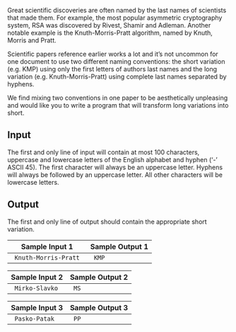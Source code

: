 
Great scientific discoveries are often named by the last
 names of scientists that made them. For example, the most
 popular asymmetric cryptography system, RSA was discovered by
 Rivest, Shamir and Adleman. Another notable example is the
 Knuth\-Morris\-Pratt algorithm, named by Knuth, Morris and
 Pratt.


Scientific papers reference earlier works a lot and it’s not
 uncommon for one document to use two different naming
 conventions: the short variation (e.g. KMP) using only the
 first letters of authors last names and the long variation
 (e.g. Knuth\-Morris\-Pratt) using complete last names separated
 by hyphens.


We find mixing two conventions in one paper to be
 aesthetically unpleasing and would like you to write a program
 that will transform long variations into short.


Input
-----


The first and only line of input will contain at most
 $100$ characters,
 uppercase and lowercase letters of the English alphabet and
 hyphen (‘\-’ ASCII $45$). The first character will always
 be an uppercase letter. Hyphens will always be followed by an
 uppercase letter. All other characters will be lowercase
 letters.


Output
------


The first and only line of output should contain the
 appropriate short variation.




| Sample Input 1 | Sample Output 1 |
| --- | --- |
| ```  Knuth-Morris-Pratt  ``` | ```  KMP  ``` |




| Sample Input 2 | Sample Output 2 |
| --- | --- |
| ```  Mirko-Slavko  ``` | ```  MS  ``` |




| Sample Input 3 | Sample Output 3 |
| --- | --- |
| ```  Pasko-Patak  ``` | ```  PP  ``` |


